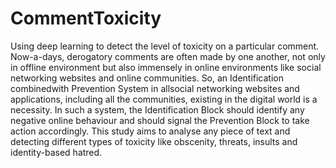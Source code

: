 # CommentToxicity
Using deep learning to detect the level of toxicity on a particular comment.
Now-a-days, derogatory comments are often made by one
another, not only in offline environment but also immensely in online environments like social networking websites and online communities. So,
an Identification combinedwith Prevention System in allsocial networking websites and applications, including all the communities, existing in
the digital world is a necessity. In such a system, the Identification Block
should identify any negative online behaviour and should signal the Prevention Block to take action accordingly. This study aims to analyse
any piece of text and detecting different types of toxicity like obscenity,
threats, insults and identity-based hatred.
